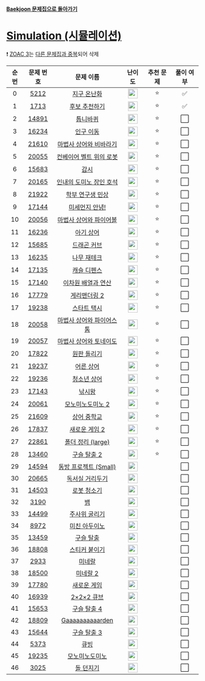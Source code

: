 **[Baekjoon 문제집으로 돌아가기](../readme.md)**

# [Simulation (시뮬레이션)](https://www.acmicpc.net/workbook/view/7271)

❗ [ZOAC 3](https://www.acmicpc.net/problem/20436)는 [다른 문제집과 중복](../구현/ZOAC_3.md)되어 삭제

| 순번 |                   문제 번호                    |                        문제 이름                        |                                난이도                                 | 추천 문제 | 풀이 여부 |
| :--: | :--------------------------------------------: | :-----------------------------------------------------: | :-------------------------------------------------------------------: | :-------: | :-------: |
|  0   |  [5212](https://www.acmicpc.net/problem/5212)  |              [지구 온난화](지구_온난화.md)              | <img height="25px" src="https://static.solved.ac/tier_small/9.svg"/>  |    ⭐     |    ✅     |
|  1   |  [1713](https://www.acmicpc.net/problem/1713)  |            [후보 추천하기](후보_추천하기.md)            | <img height="25px" src="https://static.solved.ac/tier_small/9.svg"/>  |    ⭐     |    ✅     |
|  2   | [14891](https://www.acmicpc.net/problem/14891) |                 [톱니바퀴](톱니바퀴.md)                 | <img height="25px" src="https://static.solved.ac/tier_small/10.svg"/> |    ⭐     |    ⬜️    |
|  3   | [16234](https://www.acmicpc.net/problem/16234) |                [인구 이동](인구_이동.md)                | <img height="25px" src="https://static.solved.ac/tier_small/11.svg"/> |    ⭐     |    ⬜️    |
|  4   | [21610](https://www.acmicpc.net/problem/21610) |   [마법사 상어와 비바라기](마법사_상어와_비바라기.md)   | <img height="25px" src="https://static.solved.ac/tier_small/11.svg"/> |    ⭐     |    ⬜️    |
|  5   | [20055](https://www.acmicpc.net/problem/20055) |  [컨베이어 벨트 위의 로봇](컨베이어_벨트_위의_로봇.md)  | <img height="25px" src="https://static.solved.ac/tier_small/11.svg"/> |    ⭐     |    ⬜️    |
|  6   | [15683](https://www.acmicpc.net/problem/15683) |                     [감시](감시.md)                     | <img height="25px" src="https://static.solved.ac/tier_small/11.svg"/> |    ⭐     |    ⬜️    |
|  7   | [20165](https://www.acmicpc.net/problem/20165) |  [인내의 도미노 장인 호석](인내의_도미노_장인_호석.md)  | <img height="25px" src="https://static.solved.ac/tier_small/11.svg"/> |    ⭐     |    ⬜️    |
|  8   | [21922](https://www.acmicpc.net/problem/21922) |         [학부 연구생 민상](학부_연구생_민상.md)         | <img height="25px" src="https://static.solved.ac/tier_small/11.svg"/> |    ⭐     |    ⬜️    |
|  9   | [17144](https://www.acmicpc.net/problem/17144) |           [미세먼지 안녕!](미세먼지_안녕!.md)           | <img height="25px" src="https://static.solved.ac/tier_small/12.svg"/> |    ⭐     |    ⬜️    |
|  10  | [20056](https://www.acmicpc.net/problem/20056) |   [마법사 상어와 파이어볼](마법사_상어와_파이어볼.md)   | <img height="25px" src="https://static.solved.ac/tier_small/12.svg"/> |    ⭐     |    ⬜️    |
|  11  | [16236](https://www.acmicpc.net/problem/16236) |                [아기 상어](아기_상어.md)                | <img height="25px" src="https://static.solved.ac/tier_small/12.svg"/> |    ⭐     |    ⬜️    |
|  12  | [15685](https://www.acmicpc.net/problem/15685) |              [드래곤 커브](드래곤_커브.md)              | <img height="25px" src="https://static.solved.ac/tier_small/12.svg"/> |    ⭐     |    ⬜️    |
|  13  | [16235](https://www.acmicpc.net/problem/16235) |              [나무 재테크](나무_재테크.md)              | <img height="25px" src="https://static.solved.ac/tier_small/12.svg"/> |    ⭐     |    ⬜️    |
|  14  | [17135](https://www.acmicpc.net/problem/17135) |              [캐슬 디펜스](캐슬_디펜스.md)              | <img height="25px" src="https://static.solved.ac/tier_small/12.svg"/> |    ⭐     |    ⬜️    |
|  15  | [17140](https://www.acmicpc.net/problem/17140) |       [이차원 배열과 연산](이차원_배열과_연산.md)       | <img height="25px" src="https://static.solved.ac/tier_small/12.svg"/> |    ⭐     |    ⬜️    |
|  16  | [17779](https://www.acmicpc.net/problem/17779) |             [게리맨더링 2](게리맨더링_2.md)             | <img height="25px" src="https://static.solved.ac/tier_small/12.svg"/> |    ⭐     |    ⬜️    |
|  17  | [19238](https://www.acmicpc.net/problem/19238) |              [스타트 택시](스타트_택시.md)              | <img height="25px" src="https://static.solved.ac/tier_small/12.svg"/> |    ⭐     |    ⬜️    |
|  18  | [20058](https://www.acmicpc.net/problem/20058) | [마법사 상어와 파이어스톰](마법사_상어와_파이어스톰.md) | <img height="25px" src="https://static.solved.ac/tier_small/12.svg"/> |    ⭐     |    ⬜️    |
|  19  | [20057](https://www.acmicpc.net/problem/20057) |   [마법사 상어와 토네이도](마법사_상어와_토네이도.md)   | <img height="25px" src="https://static.solved.ac/tier_small/13.svg"/> |    ⭐     |    ⬜️    |
|  20  | [17822](https://www.acmicpc.net/problem/17822) |              [원판 돌리기](원판_돌리기.md)              | <img height="25px" src="https://static.solved.ac/tier_small/13.svg"/> |    ⭐     |    ⬜️    |
|  21  | [19237](https://www.acmicpc.net/problem/19237) |                [어른 상어](어른_상어.md)                | <img height="25px" src="https://static.solved.ac/tier_small/13.svg"/> |    ⭐     |    ⬜️    |
|  22  | [19236](https://www.acmicpc.net/problem/19236) |              [청소년 상어](청소년_상어.md)              | <img height="25px" src="https://static.solved.ac/tier_small/14.svg"/> |    ⭐     |    ⬜️    |
|  23  | [17143](https://www.acmicpc.net/problem/17143) |                   [낚시왕](낚시왕.md)                   | <img height="25px" src="https://static.solved.ac/tier_small/14.svg"/> |    ⭐     |    ⬜️    |
|  24  | [20061](https://www.acmicpc.net/problem/20061) |         [모노미노도미노 2](모노미노도미노_2.md)         | <img height="25px" src="https://static.solved.ac/tier_small/14.svg"/> |    ⭐     |    ⬜️    |
|  25  | [21609](https://www.acmicpc.net/problem/21609) |              [상어 중학교](상어_중학교.md)              | <img height="25px" src="https://static.solved.ac/tier_small/14.svg"/> |    ⭐     |    ⬜️    |
|  26  | [17837](https://www.acmicpc.net/problem/17837) |            [새로운 게임 2](새로운_게임_2.md)            | <img height="25px" src="https://static.solved.ac/tier_small/14.svg"/> |    ⭐     |    ⬜️    |
|  27  | [22861](https://www.acmicpc.net/problem/22861) |         [폴더 정리 (large)](폴더_정리_large.md)         | <img height="25px" src="https://static.solved.ac/tier_small/14.svg"/> |    ⭐     |    ⬜️    |
|  28  | [13460](https://www.acmicpc.net/problem/13460) |              [구슬 탈출 2](구슬_탈출_2.md)              | <img height="25px" src="https://static.solved.ac/tier_small/15.svg"/> |    ⭐     |    ⬜️    |
|  29  | [14594](https://www.acmicpc.net/problem/14594) |     [동방 프로젝트 (Small)](동방_프로젝트_Small.md)     | <img height="25px" src="https://static.solved.ac/tier_small/8.svg"/>  |           |    ⬜️    |
|  30  | [20665](https://www.acmicpc.net/problem/20065) |          [독서실 거리두기](독서실_거리두기.md)          | <img height="25px" src="https://static.solved.ac/tier_small/11.svg"/> |           |    ⬜️    |
|  31  | [14503](https://www.acmicpc.net/problem/14503) |              [로봇 청소기](로봇_청소기.md)              | <img height="25px" src="https://static.solved.ac/tier_small/11.svg"/> |           |    ⬜️    |
|  32  |  [3190](https://www.acmicpc.net/problem/3190)  |                       [뱀](뱀.md)                       | <img height="25px" src="https://static.solved.ac/tier_small/11.svg"/> |           |    ⬜️    |
|  33  | [14499](https://www.acmicpc.net/problem/14499) |            [주사위 굴리기](주사위_굴리기.md)            | <img height="25px" src="https://static.solved.ac/tier_small/12.svg"/> |           |    ⬜️    |
|  34  |  [8972](https://www.acmicpc.net/problem/8972)  |            [미친 아두이노](미친_아두이노.md)            | <img height="25px" src="https://static.solved.ac/tier_small/12.svg"/> |           |    ⬜️    |
|  35  | [13459](https://www.acmicpc.net/problem/13459) |                [구슬 탈출](구슬_탈출.md)                | <img height="25px" src="https://static.solved.ac/tier_small/13.svg"/> |           |    ⬜️    |
|  36  | [18808](https://www.acmicpc.net/problem/18808) |            [스티커 붙이기](스티커_붙이기.md)            | <img height="25px" src="https://static.solved.ac/tier_small/13.svg"/> |           |    ⬜️    |
|  37  |  [2933](https://www.acmicpc.net/problem/2933)  |                   [미네랄](미네랄.md)                   | <img height="25px" src="https://static.solved.ac/tier_small/14.svg"/> |           |    ⬜️    |
|  38  | [18500](https://www.acmicpc.net/problem/18500) |                 [미네랄 2](미네랄_2.md)                 | <img height="25px" src="https://static.solved.ac/tier_small/14.svg"/> |           |    ⬜️    |
|  39  | [17780](https://www.acmicpc.net/problem/17780) |              [새로운 게임](새로운_게임.md)              | <img height="25px" src="https://static.solved.ac/tier_small/14.svg"/> |           |    ⬜️    |
|  40  | [16939](https://www.acmicpc.net/problem/16939) |               [2×2×2 큐브](2×2×2_큐브.md)               | <img height="25px" src="https://static.solved.ac/tier_small/14.svg"/> |           |    ⬜️    |
|  41  | [15653](https://www.acmicpc.net/problem/15653) |              [구슬 탈출 4](구슬_탈출_4.md)              | <img height="25px" src="https://static.solved.ac/tier_small/15.svg"/> |           |    ⬜️    |
|  42  | [18809](https://www.acmicpc.net/problem/18809) |          [Gaaaaaaaaaarden](Gaaaaaaaaaarden.md)          | <img height="25px" src="https://static.solved.ac/tier_small/15.svg"/> |           |    ⬜️    |
|  43  | [15644](https://www.acmicpc.net/problem/15644) |              [구슬 탈출 3](구슬_탈출_3.md)              | <img height="25px" src="https://static.solved.ac/tier_small/15.svg"/> |           |    ⬜️    |
|  44  |  [5373](https://www.acmicpc.net/problem/5373)  |                     [큐빙](큐빙.md)                     | <img height="25px" src="https://static.solved.ac/tier_small/16.svg"/> |           |    ⬜️    |
|  45  | [19235](https://www.acmicpc.net/problem/19235) |           [모노미노도미노](모노미노도미노.md)           | <img height="25px" src="https://static.solved.ac/tier_small/16.svg"/> |           |    ⬜️    |
|  46  |  [3025](https://www.acmicpc.net/problem/3025)  |                [돌 던지기](돌_던지기.md)                | <img height="25px" src="https://static.solved.ac/tier_small/17.svg"/> |           |    ⬜️    |
